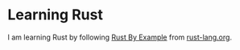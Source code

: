 # Learning Rust

I am learning Rust by following [Rust By Example](https://doc.rust-lang.org/stable/rust-by-example/) from [rust-lang.org](https://www.rust-lang.org/).